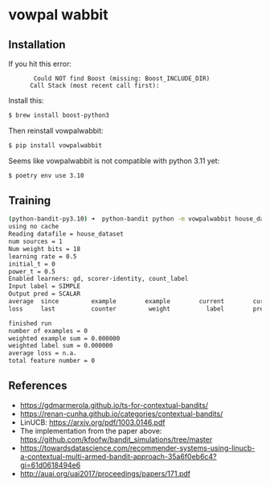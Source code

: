 # vowpal wabbit


## Installation


If you hit this error:
```
       Could NOT find Boost (missing: Boost_INCLUDE_DIR)
      Call Stack (most recent call first):
```

Install this:
```bash
$ brew install boost-python3
```

Then reinstall vowpalwabbit:
```bash
$ pip install vowpalwabbit
```

Seems like vowpalwabbit is not compatible with python 3.11 yet:

```bash
$ poetry env use 3.10
```

## Training

```bash
(python-bandit-py3.10) ➜  python-bandit python -m vowpalwabbit house_dataset
using no cache
Reading datafile = house_dataset
num sources = 1
Num weight bits = 18
learning rate = 0.5
initial_t = 0
power_t = 0.5
Enabled learners: gd, scorer-identity, count_label
Input label = SIMPLE
Output pred = SCALAR
average  since         example        example        current        current  current
loss     last          counter         weight          label        predict features

finished run
number of examples = 0
weighted example sum = 0.000000
weighted label sum = 0.000000
average loss = n.a.
total feature number = 0
```


## References

- https://gdmarmerola.github.io/ts-for-contextual-bandits/
- https://renan-cunha.github.io/categories/contextual-bandits/
- LinUCB: https://arxiv.org/pdf/1003.0146.pdf
- The implementation from the paper above: https://github.com/kfoofw/bandit_simulations/tree/master
- https://towardsdatascience.com/recommender-systems-using-linucb-a-contextual-multi-armed-bandit-approach-35a6f0eb6c4?gi=61d0618494e6
- http://auai.org/uai2017/proceedings/papers/171.pdf